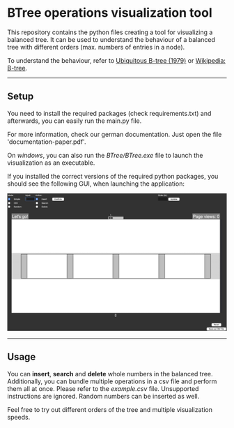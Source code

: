# BTree operations visualization tool

This repository contains the python files creating a tool for visualizing a balanced tree. It can be used to understand the behaviour of a balanced tree with different orders (max. numbers of entries in a node).

To understand the behaviour, refer to [Ubiquitous B-tree (1979)](https://dl.acm.org/doi/pdf/10.1145/356770.356776) or [Wikipedia: B-tree](https://en.wikipedia.org/wiki/B-tree).

---

## Setup

You need to install the required packages (check requirements.txt) and afterwards, you can easily run the main.py file. 

For more information, check our german documentation. Just open the file 'documentation-paper.pdf'.

On *windows*, you can also run the *BTree/BTree.exe* file to launch the visualization as an executable.

If you installed the correct versions of the required python packages, you should see the following GUI, when launching the application:

![Initial GUI state](https://github.com/MWERGEN/BTree/blob/main/images/initial-state.jpg)

---

## Usage

You can **insert**, **search** and **delete** whole numbers in the balanced tree. Additionally, you can bundle multiple operations in a csv file and perform them all at once. Please refer to the *example.csv* file. Unsupported instructions are ignored. Random numbers can be inserted as well. 

Feel free to try out different orders of the tree and multiple visualization speeds.
